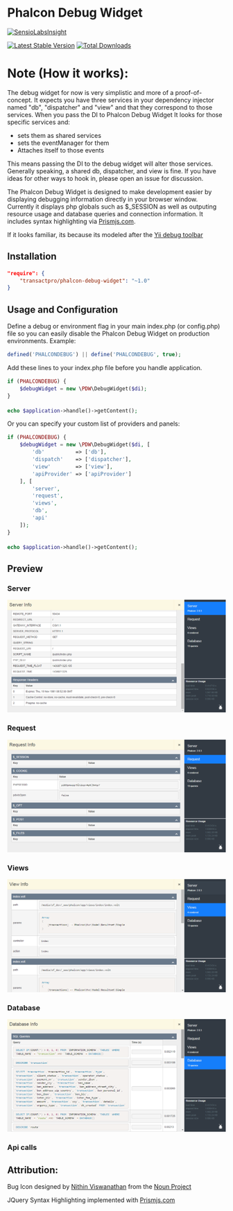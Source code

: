 Phalcon Debug Widget
===
[![SensioLabsInsight](https://insight.sensiolabs.com/projects/cf0654ee-b09e-4010-8cc0-a4f5fcdd6167/big.png)](https://insight.sensiolabs.com/projects/cf0654ee-b09e-4010-8cc0-a4f5fcdd6167)

[![Latest Stable Version](https://poser.pugx.org/TransactPRO/phalcon-debug-widget/version?format=flat-square)](https://packagist.org/packages/TransactPRO/phalcon-debug-widget)
[![Total Downloads](https://poser.pugx.org/TransactPRO/phalcon-debug-widget/downloads?format=flat-square)](https://packagist.org/packages/TransactPRO/phalcon-debug-widget)

Note (How it works):
=====
The debug widget for now is very simplistic and more of a proof-of-concept. It expects you have three services in your dependency injector named "db", "dispatcher" and "view" and that they correspond to those services. When you pass the DI to Phalcon Debug Widget It looks for those specific services and:
- sets them as shared services
- sets the eventManager for them
- Attaches itself to those events

This means passing the DI to the debug widget will alter those services. Generally speaking, a shared db, dispatcher, and view is fine. If you have ideas for other ways to hook in, please open an issue for discussion.



The Phalcon Debug Widget is designed to make development easier by displaying debugging information directly in your browser window. Currently it displays php globals such as $_SESSION as well as outputing resource usage and database queries and connection information. It includes syntax highlighting via [Prismjs.com](http://prismjs.com/).

If it looks familiar, its because its modeled after the [Yii debug toolbar](https://github.com/malyshev/yii-debug-toolbar)


## Installation

```json
"require": {
	"transactpro/phalcon-debug-widget": "~1.0"
}
```

## Usage and Configuration



Define a debug or environment flag in your main index.php (or config.php) file so you can easily disable the Phalcon Debug Widget on production environments. Example:

```php
defined('PHALCONDEBUG') || define('PHALCONDEBUG', true);
```

Add these lines to your index.php file before you handle application.
```php
if (PHALCONDEBUG) {
	$debugWidget = new \PDW\DebugWidget($di);
}

echo $application->handle()->getContent();
```

Or you can specify your custom list of providers and panels:
```php
if (PHALCONDEBUG) {
    $debugWidget = new \PDW\DebugWidget($di, [
        'db'          => ['db'],
        'dispatch'    => ['dispatcher'],
        'view'        => ['view'],
        'apiProvider' => ['apiProvider']
    ], [
        'server',
        'request',
        'views',
        'db',
        'api'
    ]);
}

echo $application->handle()->getContent();
```


## Preview

### Server
![](/server-info.png)

### Request
![](/request-info.png)

### Views
![](/views-info.png)

### Database
![](/database-info.png)

### Api calls


## Attribution:

Bug Icon designed by [Nithin Viswanathan](http://thenounproject.com/nsteve) from the [Noun Project](http://thenounproject.com)

JQuery Syntax Highlighting implemented with [Prismjs.com](http://prismjs.com/)


